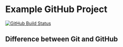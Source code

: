 # Example GitHub Project

[![GitHub Build Status](https://github.com/Cardinal156/ExampleGit/actions/workflows/linter.yml/badge.svg)](https://github.com/Cardinal156/ExampleGit/)

## Difference between Git and GitHub
